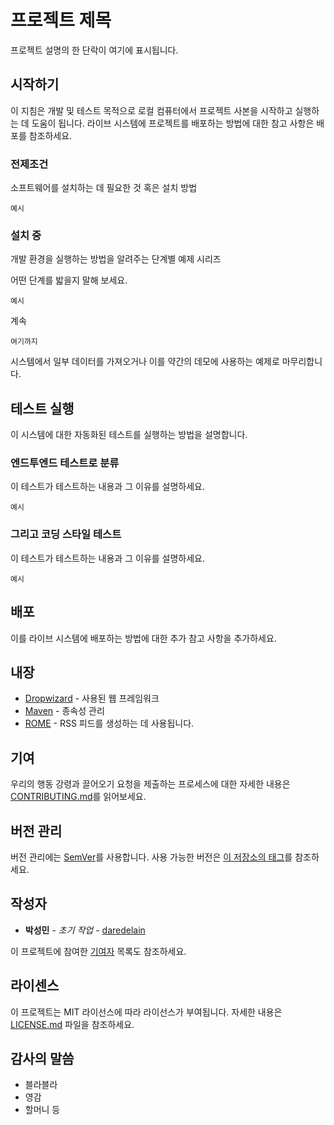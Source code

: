 # 프로젝트 제목

프로젝트 설명의 한 단락이 여기에 표시됩니다.

## 시작하기

이 지침은 개발 및 테스트 목적으로 로컬 컴퓨터에서 프로젝트 사본을 시작하고 실행하는 데 도움이 됩니다. 라이브 시스템에 프로젝트를 배포하는 방법에 대한 참고 사항은 배포를 참조하세요.

### 전제조건

소프트웨어를 설치하는 데 필요한 것 혹은 설치 방법

````
예시
````

### 설치 중

개발 환경을 실행하는 방법을 알려주는 단계별 예제 시리즈

어떤 단계를 밟을지 말해 보세요.

````
예시
````

계속

````
여기까지
````

시스템에서 일부 데이터를 가져오거나 이를 약간의 데모에 사용하는 예제로 마무리합니다.

## 테스트 실행

이 시스템에 대한 자동화된 테스트를 실행하는 방법을 설명합니다.

### 엔드투엔드 테스트로 분류

이 테스트가 테스트하는 내용과 그 이유를 설명하세요.

````
예시
````

### 그리고 코딩 스타일 테스트

이 테스트가 테스트하는 내용과 그 이유를 설명하세요.

````
예시
````

## 배포

이를 라이브 시스템에 배포하는 방법에 대한 추가 참고 사항을 추가하세요.

## 내장

* [Dropwizard](http://www.dropwizard.io/1.0.2/docs/) - 사용된 웹 프레임워크
* [Maven](https://maven.apache.org/) - 종속성 관리
* [ROME](https://rometools.github.io/rome/) - RSS 피드를 생성하는 데 사용됩니다.

## 기여

우리의 행동 강령과 끌어오기 요청을 제출하는 프로세스에 대한 자세한 내용은 [CONTRIBUTING.md](https://gist.github.com/PurpleBooth/b24679402957c63ec426)를 읽어보세요.

## 버전 관리

버전 관리에는 [SemVer](http://semver.org/)를 사용합니다. 사용 가능한 버전은 [이 저장소의 태그](https://github.com/your/project/tags)를 참조하세요.

## 작성자

* **박성민** - *초기 작업* - [daredelain](https://github.com/daredelain)

이 프로젝트에 참여한 [기여자](https://github.com/your/project/contributors) 목록도 참조하세요.

## 라이센스

이 프로젝트는 MIT 라이선스에 따라 라이선스가 부여됩니다. 자세한 내용은 [LICENSE.md](LICENSE.md) 파일을 참조하세요.

## 감사의 말씀

* 블라블라
* 영감
* 할머니 등